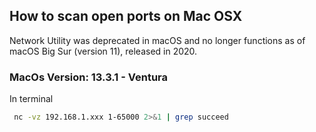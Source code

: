 ## How to scan open ports on Mac OSX

<p>Network Utility was deprecated in macOS and no longer functions as of macOS Big Sur (version 11), released in 2020.
</p>

### MacOs Version: 13.3.1 - Ventura

In terminal

```bash
 nc -vz 192.168.1.xxx 1-65000 2>&1 | grep succeed
```
